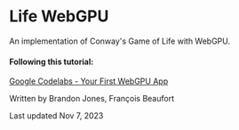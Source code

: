 # Life WebGPU

An implementation of Conway's Game of Life with WebGPU.


#### Following this tutorial:

[Google Codelabs - Your First WebGPU App](https://codelabs.developers.google.com/your-first-webgpu-app)

Written by Brandon Jones, François Beaufort

Last updated Nov 7, 2023

